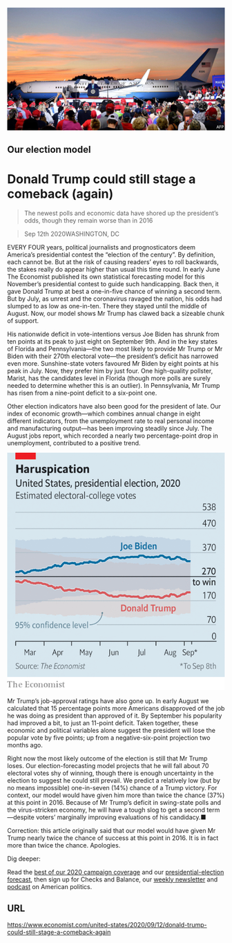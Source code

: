 ![](./images/20200912_USP501.jpg)

## Our election model

# Donald Trump could still stage a comeback (again)

> The newest polls and economic data have shored up the president’s odds, though they remain worse than in 2016

> Sep 12th 2020WASHINGTON, DC

EVERY FOUR years, political journalists and prognosticators deem America’s presidential contest the “election of the century”. By definition, each cannot be. But at the risk of causing readers’ eyes to roll backwards, the stakes really do appear higher than usual this time round. In early June The Economist published its own statistical forecasting model for this November’s presidential contest to guide such handicapping. Back then, it gave Donald Trump at best a one-in-five chance of winning a second term. But by July, as unrest and the coronavirus ravaged the nation, his odds had slumped to as low as one-in-ten. There they stayed until the middle of August. Now, our model shows Mr Trump has clawed back a sizeable chunk of support.

His nationwide deficit in vote-intentions versus Joe Biden has shrunk from ten points at its peak to just eight on September 9th. And in the key states of Florida and Pennsylvania—the two most likely to provide Mr Trump or Mr Biden with their 270th electoral vote—the president’s deficit has narrowed even more. Sunshine-state voters favoured Mr Biden by eight points at his peak in July. Now, they prefer him by just four. One high-quality pollster, Marist, has the candidates level in Florida (though more polls are surely needed to determine whether this is an outlier). In Pennsylvania, Mr Trump has risen from a nine-point deficit to a six-point one.

Other election indicators have also been good for the president of late. Our index of economic growth—which combines annual change in eight different indicators, from the unemployment rate to real personal income and manufacturing output—has been improving steadily since July. The August jobs report, which recorded a nearly two percentage-point drop in unemployment, contributed to a positive trend.



![](./images/20200912_USC517.png)

Mr Trump’s job-approval ratings have also gone up. In early August we calculated that 15 percentage points more Americans disapproved of the job he was doing as president than approved of it. By September his popularity had improved a bit, to just an 11-point deficit. Taken together, these economic and political variables alone suggest the president will lose the popular vote by five points; up from a negative-six-point projection two months ago.

Right now the most likely outcome of the election is still that Mr Trump loses. Our election-forecasting model projects that he will fall about 70 electoral votes shy of winning, though there is enough uncertainty in the election to suggest he could still prevail. We predict a relatively low (but by no means impossible) one-in-seven (14%) chance of a Trump victory. For context, our model would have given him more than twice the chance (37%) at this point in 2016. Because of Mr Trump’s deficit in swing-state polls and the virus-stricken economy, he will have a tough slog to get a second term—despite voters’ marginally improving evaluations of his candidacy.■

Correction: this article originally said that our model would have given Mr Trump nearly twice the chance of success at this point in 2016. It is in fact more than twice the chance. Apologies.

Dig deeper:

Read the [best of our 2020 campaign coverage](https://www.economist.com//us-election-2020) and our [presidential-election forecast](https://www.economist.com/https://projects.economist.com/us-2020-forecast/president), then sign up for Checks and Balance, our [weekly newsletter](https://www.economist.com//checksandbalance/) and [podcast](https://www.economist.com//podcasts/2020/09/04/checks-and-balance-our-weekly-podcast-on-american-politics) on American politics.

## URL

https://www.economist.com/united-states/2020/09/12/donald-trump-could-still-stage-a-comeback-again
